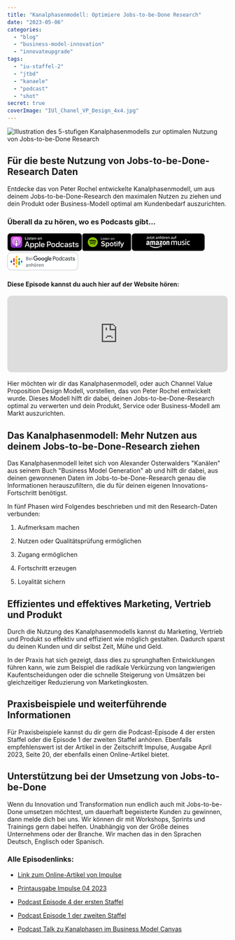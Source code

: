 ```yaml
---
title: "Kanalphasenmodell: Optimiere Jobs-to-be-Done Research"
date: "2023-05-06"
categories:
  - "blog"
  - "business-model-innovation"
  - "innovateupgrade"
tags:
  - "iu-staffel-2"
  - "jtbd"
  - "kanaele"
  - "podcast"
  - "shot"
secret: true
coverImage: "IUl_Chanel_VP_Design_4x4.jpg"
---
```


![Illustration des 5-stufigen Kanalphasenmodells zur optimalen Nutzung von Jobs-to-be-Done Research](images/Kanalphasenmodel_Chanel_VP_Design-1024x438.jpg)

## Für die beste Nutzung von Jobs-to-be-Done-Research Daten

Entdecke das von Peter Rochel entwickelte Kanalphasenmodell, um aus deinem Jobs-to-be-Done-Research den maximalen Nutzen zu ziehen und dein Produkt oder Business-Modell optimal am Kundenbedarf auszurichten.

### Überall da zu hören, wo es Podcasts gibt...

[![](images/listen-on-apple-podcast.png)](https://podcasts.apple.com/us/podcast/shot-das-jtbd-kanalphasenmodel/id1354901024?i=1000612006504&itsct=podcast_box&itscg=30200&ls=1)[![](images/listen-on-spotify.png)](https://open.spotify.com/episode/2kqv3JnIXrShlaA1nkJNt6?si=d5KfbOKvSGG-hRfucsDFSQ)[![](images/ListenOn_AmazonMusic_button_Black_RGB_5X_DE-300x73.png)](https://music.amazon.de/podcasts/4838bd28-7b97-4912-80cb-de39a6c75654/episodes/e140a213-8284-475f-8c86-d34f388b69ac/innovate-upgrade-shot-das-jtbd-kanalphasenmodel)[![jobs to be done podcast](images/DE_Google_Podcasts_Badge_8x-300x76.png)](https://podcasts.google.com/feed/aHR0cHM6Ly96dW04cnkucG9kY2FzdGVyLmRlL29iZXJ3YXNzZXIucnNz/episode/cG9kLWM5YTBmY2I1MTU2YjM4NzM5MTQ2NDBlM2Rh?sa=X&ved=0CAUQkfYCahcKEwjoqovy-eL-AhUAAAAAHQAAAAAQCg)

#### Diese Episode kannst du auch hier auf der Website hören:

<iframe id="embedPlayer" src="https://embed.podcasts.apple.com/us/podcast/shot-das-jtbd-kanalphasenmodel/id1354901024?i=1000612006504&amp;itsct=podcast_box_player&amp;itscg=30200&amp;ls=1&amp;theme=auto" height="175px" frameborder="0" sandbox="allow-forms allow-popups allow-same-origin allow-scripts allow-top-navigation-by-user-activation" allow="autoplay *; encrypted-media *; clipboard-write" style="width: 100%; max-width: 660px; overflow: hidden; border-radius: 10px; transform: translateZ(0px); animation: 2s 6 loading-indicator; background-color: rgb(228, 228, 228);"></iframe>

Hier möchten wir dir das Kanalphasenmodell, oder auch Channel Value Proposition Design Modell, vorstellen, das von Peter Rochel entwickelt wurde. Dieses Modell hilft dir dabei, deinen Jobs-to-be-Done-Research optimal zu verwerten und dein Produkt, Service oder Business-Modell am Markt auszurichten.

## **Das Kanalphasenmodell: Mehr Nutzen aus deinem Jobs-to-be-Done-Research ziehen**

Das Kanalphasenmodell leitet sich von Alexander Osterwalders "Kanälen" aus seinem Buch "Business Model Generation" ab und hilft dir dabei, aus deinen gewonnenen Daten im Jobs-to-be-Done-Research genau die Informationen herauszufiltern, die du für deinen eigenen Innovations-Fortschritt benötigst.

In fünf Phasen wird Folgendes beschrieben und mit den Research-Daten verbunden:

1. Aufmerksam machen

3. Nutzen oder Qualitätsprüfung ermöglichen

5. Zugang ermöglichen

7. Fortschritt erzeugen

9. Loyalität sichern

## **Effizientes und effektives Marketing, Vertrieb und Produkt**

Durch die Nutzung des Kanalphasenmodells kannst du Marketing, Vertrieb und Produkt so effektiv und effizient wie möglich gestalten. Dadurch sparst du deinen Kunden und dir selbst Zeit, Mühe und Geld. 

In der Praxis hat sich gezeigt, dass dies zu sprunghaften Entwicklungen führen kann, wie zum Beispiel die radikale Verkürzung von langwierigen Kaufentscheidungen oder die schnelle Steigerung von Umsätzen bei gleichzeitiger Reduzierung von Marketingkosten.

## **Praxisbeispiele und weiterführende Informationen**

Für Praxisbeispiele kannst du dir gern die Podcast-Episode 4 der ersten Staffel oder die Episode 1 der zweiten Staffel anhören. Ebenfalls empfehlenswert ist der Artikel in der Zeitschrift Impulse, Ausgabe April 2023, Seite 20, der ebenfalls einen Online-Artikel bietet.

## **Unterstützung bei der Umsetzung von Jobs-to-be-Done**

Wenn du Innovation und Transformation nun endlich auch mit Jobs-to-be-Done umsetzen möchtest, um dauerhaft begeisterte Kunden zu gewinnen, dann melde dich bei uns. Wir können dir mit Workshops, Sprints und Trainings gern dabei helfen. Unabhängig von der Größe deines Unternehmens oder der Branche. Wir machen das in den Sprachen Deutsch, Englisch oder Spanisch.

### Alle Episodenlinks:

- [Link zum Online-Artikel von Impulse](https://www.impulse.de/organisation/jobs-to-be-done/7612209.html)

- [Printausgabe Impulse 04 2023](https://bc-v2.pressmatrix.com/de/profiles/a837ebde1e43/editions/6fe0ce5d4f4d29670fb8)

- [Podcast Episode 4 der ersten Staffel](https://oberwasser-consulting.de/podcast004/)

- [Podcast Episode 1 der zweiten Staffel](https://oberwasser-consulting.de/marketing_mit_jobs_to_be_done/)

- [Podcast Talk zu Kanalphasen im Business Model Canvas](https://oberwasser-consulting.de/kanalphasenmodell/)
